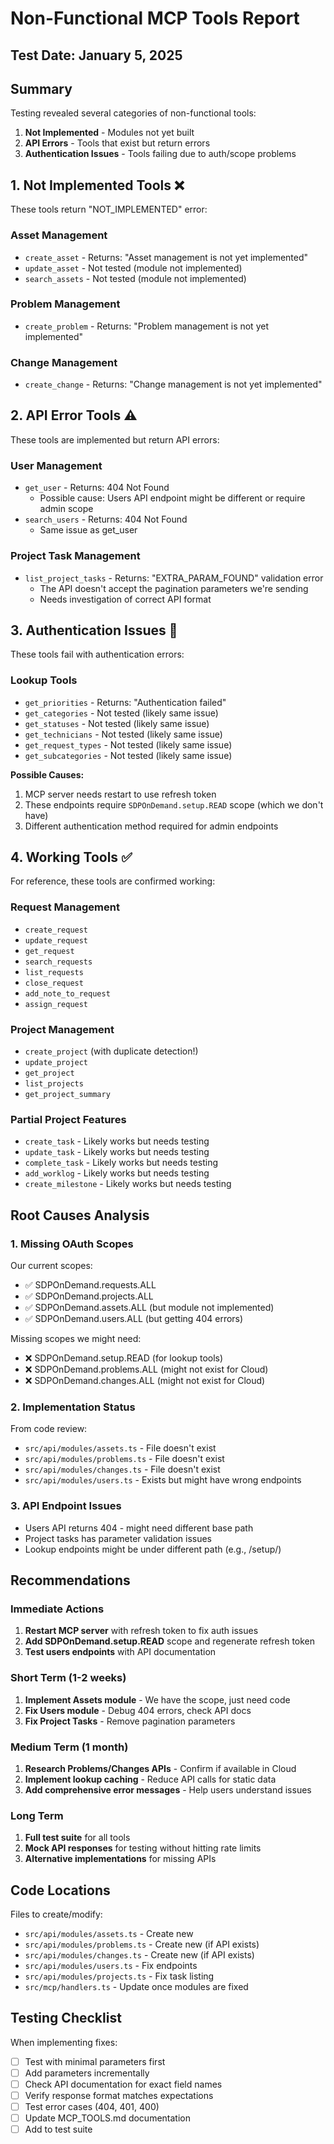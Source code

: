 # Non-Functional MCP Tools Report

## Test Date: January 5, 2025

## Summary

Testing revealed several categories of non-functional tools:
1. **Not Implemented** - Modules not yet built
2. **API Errors** - Tools that exist but return errors
3. **Authentication Issues** - Tools failing due to auth/scope problems

## 1. Not Implemented Tools ❌

These tools return "NOT_IMPLEMENTED" error:

### Asset Management
- `create_asset` - Returns: "Asset management is not yet implemented"
- `update_asset` - Not tested (module not implemented)
- `search_assets` - Not tested (module not implemented)

### Problem Management
- `create_problem` - Returns: "Problem management is not yet implemented"

### Change Management
- `create_change` - Returns: "Change management is not yet implemented"

## 2. API Error Tools ⚠️

These tools are implemented but return API errors:

### User Management
- `get_user` - Returns: 404 Not Found
  - Possible cause: Users API endpoint might be different or require admin scope
- `search_users` - Returns: 404 Not Found
  - Same issue as get_user

### Project Task Management
- `list_project_tasks` - Returns: "EXTRA_PARAM_FOUND" validation error
  - The API doesn't accept the pagination parameters we're sending
  - Needs investigation of correct API format

## 3. Authentication Issues 🔐

These tools fail with authentication errors:

### Lookup Tools
- `get_priorities` - Returns: "Authentication failed"
- `get_categories` - Not tested (likely same issue)
- `get_statuses` - Not tested (likely same issue)
- `get_technicians` - Not tested (likely same issue)
- `get_request_types` - Not tested (likely same issue)
- `get_subcategories` - Not tested (likely same issue)

**Possible Causes:**
1. MCP server needs restart to use refresh token
2. These endpoints require `SDPOnDemand.setup.READ` scope (which we don't have)
3. Different authentication method required for admin endpoints

## 4. Working Tools ✅

For reference, these tools are confirmed working:

### Request Management
- `create_request`
- `update_request`
- `get_request`
- `search_requests`
- `list_requests`
- `close_request`
- `add_note_to_request`
- `assign_request`

### Project Management
- `create_project` (with duplicate detection!)
- `update_project`
- `get_project`
- `list_projects`
- `get_project_summary`

### Partial Project Features
- `create_task` - Likely works but needs testing
- `update_task` - Likely works but needs testing
- `complete_task` - Likely works but needs testing
- `add_worklog` - Likely works but needs testing
- `create_milestone` - Likely works but needs testing

## Root Causes Analysis

### 1. Missing OAuth Scopes
Our current scopes:
- ✅ SDPOnDemand.requests.ALL
- ✅ SDPOnDemand.projects.ALL
- ✅ SDPOnDemand.assets.ALL (but module not implemented)
- ✅ SDPOnDemand.users.ALL (but getting 404 errors)

Missing scopes we might need:
- ❌ SDPOnDemand.setup.READ (for lookup tools)
- ❌ SDPOnDemand.problems.ALL (might not exist for Cloud)
- ❌ SDPOnDemand.changes.ALL (might not exist for Cloud)

### 2. Implementation Status
From code review:
- `src/api/modules/assets.ts` - File doesn't exist
- `src/api/modules/problems.ts` - File doesn't exist
- `src/api/modules/changes.ts` - File doesn't exist
- `src/api/modules/users.ts` - Exists but might have wrong endpoints

### 3. API Endpoint Issues
- Users API returns 404 - might need different base path
- Project tasks has parameter validation issues
- Lookup endpoints might be under different path (e.g., /setup/)

## Recommendations

### Immediate Actions
1. **Restart MCP server** with refresh token to fix auth issues
2. **Add SDPOnDemand.setup.READ** scope and regenerate refresh token
3. **Test users endpoints** with API documentation

### Short Term (1-2 weeks)
1. **Implement Assets module** - We have the scope, just need code
2. **Fix Users module** - Debug 404 errors, check API docs
3. **Fix Project Tasks** - Remove pagination parameters

### Medium Term (1 month)
1. **Research Problems/Changes APIs** - Confirm if available in Cloud
2. **Implement lookup caching** - Reduce API calls for static data
3. **Add comprehensive error messages** - Help users understand issues

### Long Term
1. **Full test suite** for all tools
2. **Mock API responses** for testing without hitting rate limits
3. **Alternative implementations** for missing APIs

## Code Locations

Files to create/modify:
- `src/api/modules/assets.ts` - Create new
- `src/api/modules/problems.ts` - Create new (if API exists)
- `src/api/modules/changes.ts` - Create new (if API exists)
- `src/api/modules/users.ts` - Fix endpoints
- `src/api/modules/projects.ts` - Fix task listing
- `src/mcp/handlers.ts` - Update once modules are fixed

## Testing Checklist

When implementing fixes:
- [ ] Test with minimal parameters first
- [ ] Add parameters incrementally
- [ ] Check API documentation for exact field names
- [ ] Verify response format matches expectations
- [ ] Test error cases (404, 401, 400)
- [ ] Update MCP_TOOLS.md documentation
- [ ] Add to test suite